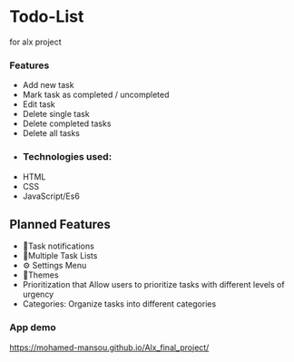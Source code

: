 # Todo-List
for alx project
### Features
* Add new task
* Mark task as completed / uncompleted
* Edit task
* Delete single task
* Delete completed tasks
* Delete all tasks
* ### Technologies used:
* HTML
* CSS
* JavaScript/Es6
## Planned Features
* 🔔Task notifications
* 📃Multiple Task Lists
* ⚙️ Settings Menu
* 🎨Themes
* Prioritization that Allow users to prioritize tasks with different levels of urgency
* Categories: Organize tasks into different categories

### App demo
https://mohamed-mansou.github.io/Alx_final_project/

